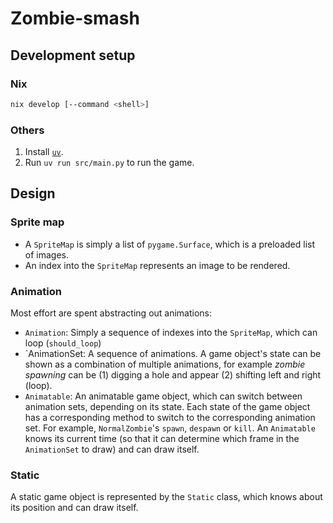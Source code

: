 # Zombie-smash

## Development setup

### Nix

```bash
nix develop [--command <shell>]
```

### Others

1. Install [`uv`](https://docs.astral.sh/uv/getting-started/installation/).
2. Run `uv run src/main.py` to run the game.

## Design

### Sprite map

- A `SpriteMap` is simply a list of `pygame.Surface`, which is a preloaded list of images.
- An index into the `SpriteMap` represents an image to be rendered.

### Animation

Most effort are spent abstracting out animations:
- `Animation`: Simply a sequence of indexes into the `SpriteMap`, which can loop (`should_loop`)
- `AnimationSet: A sequence of animations. A game object's state can be shown as a combination of multiple animations, for example *zombie spawning* can be (1) digging a hole and appear (2) shifting left and right (loop).
- `Animatable`: An animatable game object, which can switch between animation sets, depending on its state. Each state of the game object has a corresponding method to switch to the corresponding animation set. For example, `NormalZombie`'s `spawn`, `despawn` or `kill`. An `Animatable` knows its current time (so that it can determine which frame in the `AnimationSet` to draw) and can draw itself.

### Static

A static game object is represented by the `Static` class, which knows about its position and can draw itself.
